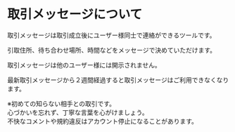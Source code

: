 # 取引メッセージについて

取引メッセージは取引成立後にユーザー様同士で連絡ができるツールです。

引取住所、待ち合わせ場所、時間などをメッセージで決めていただけます。

取引メッセージは他のユーザー様には開示されません。

最新取引メッセージから２週間経過すると取引メッセージはご利用できなくなります。

※初めての知らない相手との取引です。  
心づかいを忘れず、丁寧な言葉を心がけましょう。  
不快なコメントや規約違反はアカウント停止になることがあります。